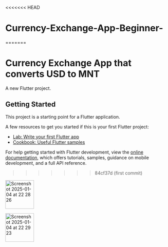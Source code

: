 <<<<<<< HEAD
# Currency-Exchange-App-Beginner-
=======
# Currency Exchange App that converts USD to MNT

A new Flutter project.

## Getting Started

This project is a starting point for a Flutter application.

A few resources to get you started if this is your first Flutter project:

- [Lab: Write your first Flutter app](https://docs.flutter.dev/get-started/codelab)
- [Cookbook: Useful Flutter samples](https://docs.flutter.dev/cookbook)

For help getting started with Flutter development, view the
[online documentation](https://docs.flutter.dev/), which offers tutorials,
samples, guidance on mobile development, and a full API reference.
>>>>>>> 84cf37d (first commit)
>>>>>>> 
<img width="89" alt="Screenshot 2025-01-04 at 22 28 26" src="https://github.com/user-attachments/assets/7bf979a4-e853-4f3f-b05b-7037ce7641f3" />

>>>>>>> 
<img width="89" alt="Screenshot 2025-01-04 at 22 29 23" src="https://github.com/user-attachments/assets/facb95ff-ce12-4fe6-836e-b4d015d90b1e" />
